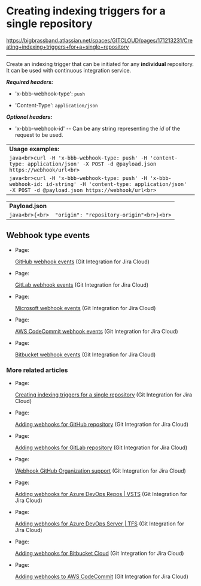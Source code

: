 # Creating indexing triggers for a single repository

<https://bigbrassband.atlassian.net/spaces/GITCLOUD/pages/171213231/Creating+indexing+triggers+for+a+single+repository>

* * *

Create an indexing trigger that can be initiated for any **individual** repository. It can be used with continuous integration service.

_**Required headers:**_

*   'x-bbb-webhook-type': `push`
    
*   'Content-Type': `application/json`
    

_**Optional headers:**_

*   'x-bbb-webhook-id' -- Can be any string representing the _id_ of the request to be used.
    

|     |
| --- |
| **Usage examples:** |
| ```java<br>curl -H 'x-bbb-webhook-type: push' -H 'content-type: application/json' -X POST -d @payload.json https://webhook/url<br>``` |
| ```java<br>curl -H 'x-bbb-webhook-type: push' -H 'x-bbb-webhook-id: id-string' -H 'content-type: application/json' -X POST -d @payload.json https://webhook/url<br>``` |

|     |
| --- |
| **Payload.json** |
| ```java<br>{<br>  "origin": "repository-origin"<br>}<br>``` |

## Webhook type events

*   Page:
    
    [GitHub webhook events](/wiki/spaces/GITCLOUD/pages/1921482779/GitHub+webhook+events) (Git Integration for Jira Cloud)
    
*   Page:
    
    [GitLab webhook events](/wiki/spaces/GITCLOUD/pages/1922465801/GitLab+webhook+events) (Git Integration for Jira Cloud)
    
*   Page:
    
    [Microsoft webhook events](/wiki/spaces/GITCLOUD/pages/1921876015/Microsoft+webhook+events) (Git Integration for Jira Cloud)
    
*   Page:
    
    [AWS CodeCommit webhook events](/wiki/spaces/GITCLOUD/pages/1922203671/AWS+CodeCommit+webhook+events) (Git Integration for Jira Cloud)
    
*   Page:
    
    [Bitbucket webhook events](/wiki/spaces/GITCLOUD/pages/1921548328/Bitbucket+webhook+events) (Git Integration for Jira Cloud)
    

### More related articles

*   Page:
    
    [Creating indexing triggers for a single repository](/wiki/spaces/GITCLOUD/pages/171213231/Creating+indexing+triggers+for+a+single+repository) (Git Integration for Jira Cloud)
    
*   Page:
    
    [Adding webhooks for GitHub repository](/wiki/spaces/GITCLOUD/pages/171377213/Adding+webhooks+for+GitHub+repository) (Git Integration for Jira Cloud)
    
*   Page:
    
    [Adding webhooks for GitLab repository](/wiki/spaces/GITCLOUD/pages/171377217/Adding+webhooks+for+GitLab+repository) (Git Integration for Jira Cloud)
    
*   Page:
    
    [Webhook GitHub Organization support](/wiki/spaces/GITCLOUD/pages/171278791/Webhook+GitHub+Organization+support) (Git Integration for Jira Cloud)
    
*   Page:
    
    [Adding webhooks for Azure DevOps Repos | VSTS](/wiki/spaces/GITCLOUD/pages/172294150/Adding+webhooks+for+Azure+DevOps+Repos+%7C+VSTS) (Git Integration for Jira Cloud)
    
*   Page:
    
    [Adding webhooks for Azure DevOps Server | TFS](/wiki/spaces/GITCLOUD/pages/234782736/Adding+webhooks+for+Azure+DevOps+Server+%7C+TFS) (Git Integration for Jira Cloud)
    
*   Page:
    
    [Adding webhooks for Bitbucket Cloud](/wiki/spaces/GITCLOUD/pages/467271681/Adding+webhooks+for+Bitbucket+Cloud) (Git Integration for Jira Cloud)
    
*   Page:
    
    [Adding webhooks to AWS CodeCommit](/wiki/spaces/GITCLOUD/pages/864288787/Adding+webhooks+to+AWS+CodeCommit) (Git Integration for Jira Cloud)